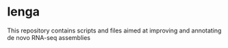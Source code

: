# lenga

This repository contains scripts and files aimed at improving and annotating de novo RNA-seq assemblies
